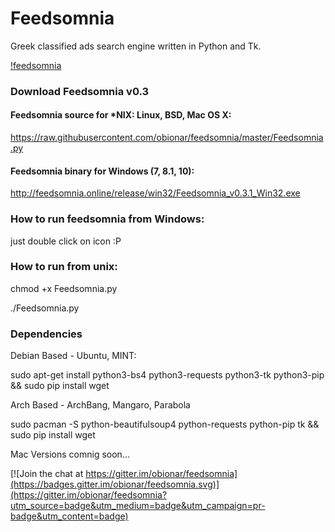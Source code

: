 # Feedsomnia

Greek classified ads search engine written in Python and Tk.

[!feedsomnia](https://ibin.co/3ApflSF7N9ev.png)

### Download Feedsomnia v0.3

#### Feedsomnia source for *NIX: Linux, BSD, Mac OS X:
https://raw.githubusercontent.com/obionar/feedsomnia/master/Feedsomnia.py

#### Feedsomnia binary for Windows (7, 8.1, 10):
http://feedsomnia.online/release/win32/Feedsomnia_v0.3.1_Win32.exe

### How to run feedsomnia from Windows:
just double click on icon :P

### How to run from unix:
chmod +x Feedsomnia.py

./Feedsomnia.py

### Dependencies 
Debian Based - Ubuntu, MINT:

sudo apt-get install python3-bs4 python3-requests python3-tk python3-pip && sudo pip install wget

Arch Based - ArchBang, Mangaro, Parabola

sudo pacman -S python-beautifulsoup4 python-requests python-pip tk && sudo pip install wget


Mac Versions comnig soon...



[![Join the chat at https://gitter.im/obionar/feedsomnia](https://badges.gitter.im/obionar/feedsomnia.svg)](https://gitter.im/obionar/feedsomnia?utm_source=badge&utm_medium=badge&utm_campaign=pr-badge&utm_content=badge)
